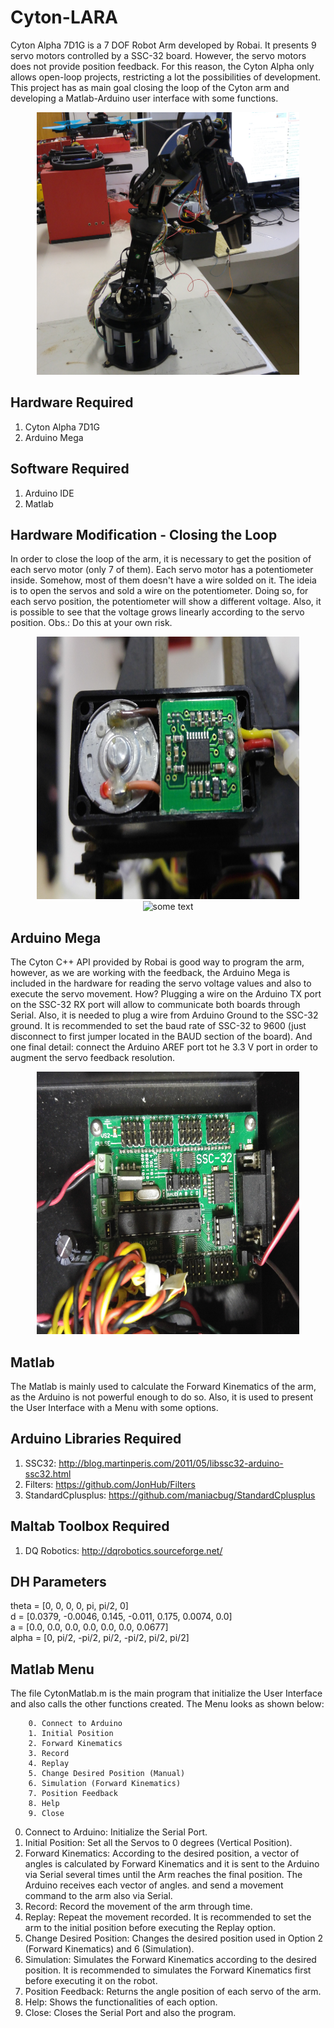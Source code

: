 # Cyton-LARA
Cyton Alpha 7D1G is a 7 DOF Robot Arm developed by Robai. It presents 9 servo motors controlled by a SSC-32 board. However, the servo motors does not provide position feedback. For this reason, the Cyton Alpha only allows open-loop projects, restricting a lot the possibilities of development. This project has as main goal closing the loop of the Cyton arm and developing a Matlab-Arduino user interface with some functions.  

<div style="text-align:center">
<IMG SRC="images/3.jpg" ALT="some text" WIDTH=420 HEIGHT=420>
</div>

## Hardware Required
1. Cyton Alpha 7D1G
2. Arduino Mega

## Software Required
1. Arduino IDE
2. Matlab

## Hardware Modification - Closing the Loop
In order to close the loop of the arm, it is necessary to get the position of each servo motor (only 7 of them). Each servo motor has a potentiometer inside. Somehow, most of them doesn't have a wire solded on it. The ideia is to open the servos and sold a wire on the potentiometer. Doing so, for each servo position, the potentiometer will show a different voltage. Also, it is possible to see that the voltage grows linearly according to the servo position. Obs.: Do this at your own risk.
<div style="text-align:center">
<IMG SRC="images/1.jpg" ALT="some text" WIDTH=420 HEIGHT=420>
</div>
<div style="text-align:center">
<IMG SRC="images/2.jpg" ALT="some text" WIDTH=420 HEIGHT=420>
</div>

## Arduino Mega
The Cyton C++ API provided by Robai is good way to program the arm, however, as we are working with the feedback, the Arduino Mega is included in the hardware for reading the servo voltage values and also to execute the servo movement. How? Plugging a wire on the Arduino TX port on the SSC-32 RX port will allow to communicate both boards through Serial. Also, it is needed to plug a wire from Arduino Ground to the SSC-32 ground. It is recommended to set the baud rate of SSC-32 to 9600 (just disconnect to first jumper located in the BAUD section of the board). And one final detail: connect the Arduino AREF port tot he 3.3 V port in order to augment the servo feedback resolution.
<div style="text-align:center">
<IMG SRC="images/4.jpg" ALT="some text" WIDTH=420 HEIGHT=420>
</div>

## Matlab
The Matlab is mainly used to calculate the Forward Kinematics of the arm, as the Arduino is not powerful enough to do so. Also, it is used to present the User Interface with a Menu with some options.

## Arduino Libraries Required
1. SSC32: http://blog.martinperis.com/2011/05/libssc32-arduino-ssc32.html
2. Filters: https://github.com/JonHub/Filters
3. StandardCplusplus: https://github.com/maniacbug/StandardCplusplus

## Maltab Toolbox Required
1. DQ Robotics: http://dqrobotics.sourceforge.net/

## DH Parameters
theta =  [0, 0, 0, 0, pi, pi/2, 0]  
d =     [0.0379, -0.0046, 0.145, -0.011, 0.175, 0.0074, 0.0]  
a =     [0.0, 0.0, 0.0, 0.0, 0.0, 0.0, 0.0677]  
alpha = [0, pi/2, -pi/2, pi/2, -pi/2, pi/2, pi/2]  

## Matlab Menu
The file CytonMatlab.m is the main program that initialize the User Interface and also calls the other functions created. The Menu looks as shown below:
				 
		0. Connect to Arduino
		1. Initial Position
		2. Forward Kinematics
		3. Record
		4. Replay
		5. Change Desired Position (Manual)
		6. Simulation (Forward Kinematics)
		7. Position Feedback
		8. Help
		9. Close
0. Connect to Arduino: Initialize the Serial Port.
1. Initial Position: Set all the Servos to 0 degrees (Vertical Position).
2. Forward Kinematics: According to the desired position, a vector of angles is calculated by Forward Kinematics and it is sent to the Arduino via Serial several times until the Arm reaches the final position. The Arduino receives each vector of angles. and send a movement command to the arm also via Serial.
3. Record: Record the movement of the arm through time.
4. Replay: Repeat the movement recorded. It is recommended to set the arm to the initial position before executing the Replay option.
5. Change Desired Position: Changes the desired position used in Option 2 (Forward Kinematics) and 6 (Simulation).
6. Simulation: Simulates the Forward Kinematics according to the desired position. It is recommended to simulates the Forward Kinematics first before executing it on the robot.
7. Position Feedback: Returns the angle position of each servo of the arm.
8. Help: Shows the functionalities of each option.
9. Close: Closes the Serial Port and also the program.
